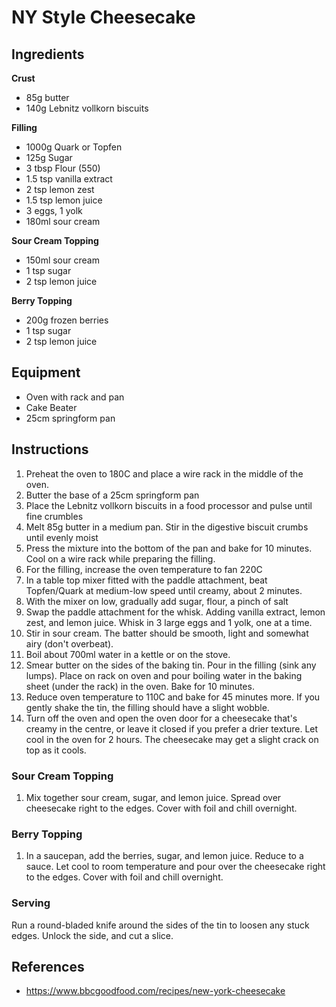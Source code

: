 # NY Style Cheesecake
## Ingredients
**Crust**
* 85g butter
* 140g Lebnitz vollkorn biscuits

**Filling**
* 1000g Quark or Topfen
* 125g Sugar 
* 3 tbsp Flour (550)
* 1.5 tsp vanilla extract
* 2 tsp lemon zest
* 1.5 tsp lemon juice
* 3 eggs, 1 yolk
* 180ml sour cream

**Sour Cream Topping**
* 150ml sour cream
* 1 tsp sugar
* 2 tsp lemon juice

**Berry Topping**
* 200g frozen berries
* 1 tsp sugar
* 2 tsp lemon juice

## Equipment
* Oven with rack and pan
* Cake Beater
* 25cm springform pan

## Instructions
1. Preheat the oven to 180C and place a wire rack in the middle of the oven.
2. Butter the base of a 25cm springform pan
3. Place the Lebnitz vollkorn biscuits in a food processor and pulse until fine crumbles
4. Melt 85g butter in a medium pan. Stir in the digestive biscuit crumbs until evenly moist
5. Press the mixture into the bottom of the pan and bake for 10 minutes. Cool on a wire rack while preparing the filling.
6. For the filling, increase the oven temperature to fan 220C
7. In a table top mixer fitted with the paddle attachment, beat Topfen/Quark at medium-low speed until creamy, about 2 minutes.
8. With the mixer on low, gradually add sugar, flour, a pinch of salt
9. Swap the paddle attachment for the whisk. Adding vanilla extract, lemon zest, and lemon juice. Whisk in 3 large eggs and 1 yolk, one at a time.
10. Stir in sour cream. The batter should be smooth, light and somewhat airy (don't overbeat).
11. Boil about 700ml water in a kettle or on the stove.
12. Smear butter on the sides of the baking tin. Pour in the filling (sink any lumps). Place on rack on oven and pour boiling water in the baking sheet (under the rack) in the oven. Bake for 10 minutes.
13. Reduce oven temperature to 110C and bake for 45 minutes more. If you gently shake the tin, the filling should have a slight wobble.
14. Turn off the oven and open the oven door for a cheesecake that's creamy in the centre, or leave it closed if you prefer a drier texture. Let cool in the oven for 2 hours. The cheesecake may get a slight crack on top as it cools.

### Sour Cream Topping
1. Mix together sour cream, sugar, and lemon juice. Spread over cheesecake right to the edges. Cover with foil and chill overnight.

### Berry Topping
1. In a saucepan, add the berries, sugar, and lemon juice. Reduce to a sauce. Let cool to room temperature and pour over the cheesecake right to the edges. Cover with foil and chill overnight.

### Serving
Run a round-bladed knife around the sides of the tin to loosen any stuck edges. Unlock the side, and cut a slice.

## References
* https://www.bbcgoodfood.com/recipes/new-york-cheesecake